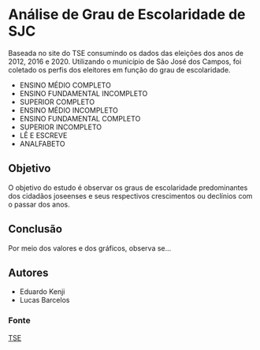 # Análise de Grau de Escolaridade de SJC

Baseada no site do TSE consumindo os dados das eleições dos anos de 2012, 2016 e 2020. Utilizando o município de São José dos Campos, foi coletado os perfis dos eleitores em função do grau de escolaridade.
* ENSINO MÉDIO COMPLETO           
* ENSINO FUNDAMENTAL INCOMPLETO   
* SUPERIOR COMPLETO                
* ENSINO MÉDIO INCOMPLETO          
* ENSINO FUNDAMENTAL COMPLETO      
* SUPERIOR INCOMPLETO              
* LÊ E ESCREVE                      
* ANALFABETO                      


## Objetivo 
O objetivo do estudo é observar os graus de escolaridade predominantes dos cidadãos joseenses e seus respectivos crescimentos ou declínios com o passar dos anos.

## Conclusão
Por meio dos valores e dos gráficos, observa se...


## Autores
* Eduardo Kenji  
* Lucas Barcelos

### Fonte
[TSE](https://www.tse.jus.br/hotsites/pesquisas-eleitorais/eleitorado.html)

